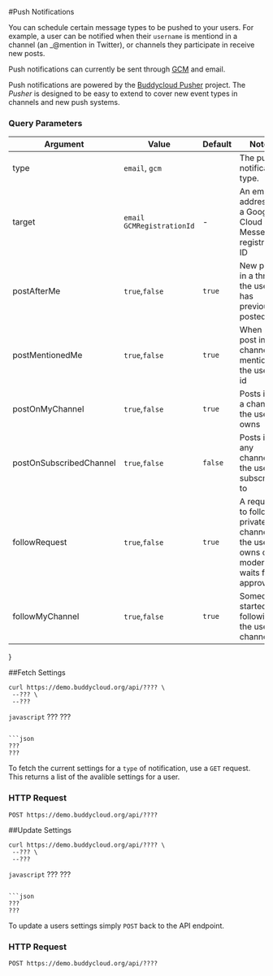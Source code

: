 #Push Notifications

You can schedule certain message types to be pushed to your users. For example, a user can be notified when their `username` is mentiond in a channel (an _@mention in Twitter), or channels they participate in receive new posts.

Push notifications can currently be sent through [GCM](http://developer.android.com/google/gcm/index.html) and email.

Push notifications are powered by the [Buddycloud Pusher](https://github.com/buddycloud/buddycloud-pusher) project. The _Pusher_ is designed to be easy to extend to cover new event types in channels and new push systems.

### Query Parameters

Argument                | Value      | Default | Notes
----------------------- | ---------- |-------- | ----
type                    | `email`, `gcm` |   |The push notification type.
target                  | `email` `GCMRegistrationId` | - | An email address or a Google Cloud Messenger registration ID
postAfterMe             | `true`,`false` | `true` | New posts in a thread the user has previously posted
postMentionedMe         | `true`,`false` | `true` | When a post in any channel mentions the user's id
postOnMyChannel         | `true`,`false` | `true` | Posts into a channel the user owns
postOnSubscribedChannel | `true`,`false` | `false` | Posts in any channels the user subscribes to
followRequest           | `true`,`false` | `true` | A request to follow a private channel the user owns or moderates waits for approval 
followMyChannel         | `true`,`false` | `true` | Someone started following the user's channel

}


##Fetch Settings
```shell
curl https://demo.buddycloud.org/api/???? \
 --??? \
 --???
```

```javascript```
???
???
```

```json
???
???
```

To fetch the current settings for a `type` of notification, use a `GET` request. This returns a list of the avalible settings for a user.

### HTTP Request
`POST https://demo.buddycloud.org/api/????`


##Update Settings
```shell
curl https://demo.buddycloud.org/api/???? \
 --??? \
 --???
```

```javascript```
???
???
```

```json
???
???
```

To update a users settings simply `POST` back to the API endpoint.

### HTTP Request
`POST https://demo.buddycloud.org/api/????`
